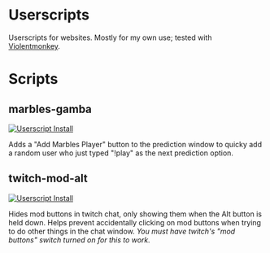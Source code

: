 # Userscripts
Userscripts for websites. Mostly for my own use; tested with [Violentmonkey](https://violentmonkey.github.io/).

# Scripts

## marbles-gamba
[![Userscript Install](https://img.shields.io/badge/Userscript-Install-informational?style=flat-square)](https://github.com/snazzyfox/userscripts/raw/main/mables-gamba.user.js)

Adds a "Add Marbles Player" button to the prediction window to quicky add a random user who just typed "!play" as the next prediction option.

## twitch-mod-alt
[![Userscript Install](https://img.shields.io/badge/Userscript-Install-informational?style=flat-square)](https://github.com/snazzyfox/userscripts/raw/main/twitch-mod-alt.user.js)

Hides mod buttons in twitch chat, only showing them when the Alt button is held down. Helps prevent accidentally clicking on mod buttons when trying to do other things in the chat window. *You must have twitch's "mod buttons" switch turned on for this to work.*

